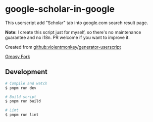 # google-scholar-in-google

This userscript add "Scholar" tab into google.com search result page.

**Note**: I create this script just for myself, so there's no maintenance guarantee and no i18n.
PR welcome if you want to improve it.

Created from [github:violentmonkey/generator-userscript](https://github.com/violentmonkey/generator-userscript)

[Greasy Fork](https://greasyfork.org/en/scripts/519332-google-scholar-in-google)

## Development

``` sh
# Compile and watch
$ pnpm run dev

# Build script
$ pnpm run build

# Lint
$ pnpm run lint
```

